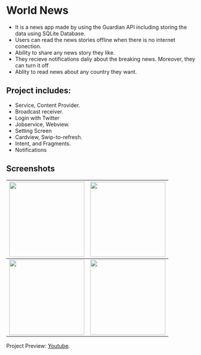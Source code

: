 # World News
- It is a news app made by using the Guardian API including storing the data using SQLite Database.
- Users can read the news stories offline when there is no internet conection.
- Ability to share any news story they like.
- They recieve notifications daliy about the breaking news. Moreover, they can turn it off
- Ablity to read news about any country they want.

## Project includes:
- Service, Content Provider.
- Broadcast receiver.
- Login with Twitter
- Jobservice, Webview. 
- Setting Screen
- Cardview, Swip-to-refresh. 
- Intent, and Fragments.
- Notifications

## Screenshots
| <img src="https://i.imgur.com/qU4scDA.png" width="200">  | <img src="https://i.imgur.com/qOvIh8N.png" width="200">  | 
| ------------- | ------------- |
| <img src="https://i.imgur.com/eYTqeFM.png" width="200">  | <img src="https://i.imgur.com/miaRu3r.png" width="200">  |


Project Preview: [Youtube](https://youtu.be/sRbKNC430Ik).

